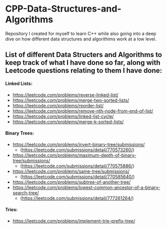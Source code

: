 # CPP-Data-Structures-and-Algorithms

Repository I created for myself to learn C++ while also going into a deep dive on how different data structures and algorithims work at a low level.

## List of different Data Structers and Algorithms to keep track of what I have done so far, along with Leetcode questions relating to them I have done:
#### Linked Lists:
 - https://leetcode.com/problems/reverse-linked-list/
 - https://leetcode.com/problems/merge-two-sorted-lists/
 - https://leetcode.com/problems/reorder-list/
 - https://leetcode.com/problems/remove-nth-node-from-end-of-list/
 - https://leetcode.com/problems/linked-list-cycle/
 - https://leetcode.com/problems/merge-k-sorted-lists/
 #### Binary Trees:
 - https://leetcode.com/problems/invert-binary-tree/submissions/ 
 	- (https://leetcode.com/submissions/detail/770573260/)
 - https://leetcode.com/problems/maximum-depth-of-binary-tree/submissions/
 	- (https://leetcode.com/submissions/detail/770575886/)
 - https://leetcode.com/problems/same-tree/submissions/	
 	- (https://leetcode.com/submissions/detail/770585640/)
 - https://leetcode.com/problems/subtree-of-another-tree/
 - https://leetcode.com/problems/lowest-common-ancestor-of-a-binary-search-tree/
   - (https://leetcode.com/submissions/detail/777261264/)
#### Tries:
- https://leetcode.com/problems/implement-trie-prefix-tree/
